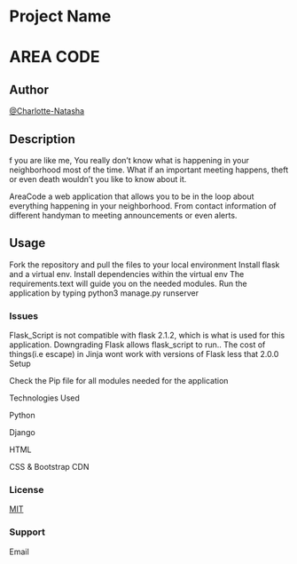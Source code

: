 # Project Name

# AREA CODE

## Author

[@Charlotte-Natasha](https://www.github.com/Charlotte-Natasha)


## Description
f you are like me, You really don’t know what is happening in your neighborhood most of the time. What if an important meeting happens, theft or even death wouldn’t you like to know about it.

AreaCode a web application that allows you to be in the loop about everything happening in your neighborhood. From contact information of different handyman to meeting announcements or even alerts.

## Usage

Fork the repository and pull the files to your local environment
Install flask and a virtual env.
Install dependencies within the virtual env
The requirements.text will guide you on the needed modules.
Run the application by typing python3 manage.py runserver

### Issues

Flask_Script is not compatible with flask 2.1.2, which is what is used for this application. Downgrading Flask allows flask_script to run.. The cost of things(i.e escape) in Jinja wont work with versions of Flask less that 2.0.0
Setup

Check the Pip file for all modules needed for the application

Technologies Used

Python

Django

HTML

CSS & Bootstrap CDN


### License
[MIT](https://choosealicense.com/licenses/mit/)

### Support
Email